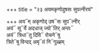 +++
title = "२३ अयमकृणोदुषसः सुपत्नीरयं"

+++
अय᳓म् अकृणोद् उष᳓सः सुप᳓त्नीर्  
अयं᳓ सू᳓र्ये अदधाज् ज्यो᳓तिर् अन्तः᳓  
अयं᳓ त्रिधा᳓तु दिवि᳓ रोचने᳓षु  
त्रिते᳓षु विन्दद् अमृ᳓तं नि᳓गूळ्हम्